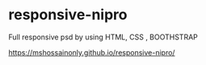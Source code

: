 # responsive-nipro
Full responsive psd by using HTML, CSS , BOOTHSTRAP

https://mshossainonly.github.io/responsive-nipro/
